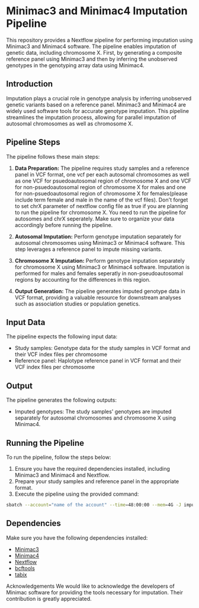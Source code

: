 # Minimac3 and Minimac4 Imputation Pipeline

This repository provides a Nextflow pipeline for performing imputation using Minimac3 and Minimac4 software. The pipeline enables imputation of genetic data, including chromosome X. First, by generating a composite reference panel using Minimac3 and then by inferring the unobserved genotypes in the genotyping array data using Minimac4.

## Introduction

Imputation plays a crucial role in genotype analysis by inferring unobserved genetic variants based on a reference panel. Minimac3 and Minimac4 are widely used software tools for accurate genotype imputation. This pipeline streamlines the imputation process, allowing for parallel imputation of autosomal chromosomes as well as chromosome X.

## Pipeline Steps

The pipeline follows these main steps:

1. **Data Preparation:** The pipeline requires study samples and a reference panel in VCF format, one vcf per each autosomal chromosomes as well as one VCF for psuedoautosomal region of chromosome X and one VCF for non-psuedoautosomal region of chromosome X for males and one for non-psuedoautosomal region of chromosome X for females(please include term female and male in the name of the vcf files). Don't forget to set chrX parameter of nextflow config file as true if you are planning to run the pipeline for chromosome X. You need to run the pipeline for autosomes and chrX seperately. Make sure to organize your data accordingly before running the pipeline.

2. **Autosomal Imputation:** Perform genotype imputation separately for autosomal chromosomes using Minimac3 or Minimac4 software. This step leverages a reference panel to impute missing variants.

3. **Chromosome X Imputation:** Perform genotype imputation separately for chromosome X using Minimac3 or Minimac4 software. Imputation is performed for males and females seperatly in non-pseudoautosomal regions by accounting for the differences in this region.

4. **Output Generation:** The pipeline generates imputed genotype data in VCF format, providing a valuable resource for downstream analyses such as association studies or population genetics.

## Input Data

The pipeline expects the following input data:

- Study samples: Genotype data for the study samples in VCF format and their VCF index files per chromosome
- Reference panel: Haplotype reference panel in VCF format and their VCF index files per chromosome

## Output

The pipeline generates the following outputs:

- Imputed genotypes: The study samples' genotypes are imputed separately for autosomal chromosomes and chromosome X using Minimac4.

## Running the Pipeline

To run the pipeline, follow the steps below:

1. Ensure you have the required dependencies installed, including Minimac3 and Minimac4 and Nextflow.
2. Prepare your study samples and reference panel in the appropriate format.
3. Execute the pipeline using the provided command:
```bash
sbatch --account="name of the account" --time=48:00:00 --mem=4G -J imputation --wrap="nextflow run /path/to/imputation.nf" -o imputation.slurm.log
```

## Dependencies

Make sure you have the following dependencies installed:

- [Minimac3](https://genome.sph.umich.edu/wiki/Minimac4)
- [Minimac4](https://genome.sph.umich.edu/wiki/Minimac4)
- [Nextflow](https://www.nextflow.io/)
- [bcftools](https://samtools.github.io/bcftools/howtos/install.html)
- [tabix](https://howtoinstall.co/en/tabix)

Acknowledgements
We would like to acknowledge the developers of Minimac software for providing the tools necessary for imputation. Their contribution is greatly appreciated.
